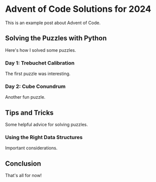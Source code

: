 # Advent of Code Solutions for 2024

This is an example post about Advent of Code.

## Solving the Puzzles with Python

Here's how I solved some puzzles.

### Day 1: Trebuchet Calibration

The first puzzle was interesting.

### Day 2: Cube Conundrum

Another fun puzzle.

## Tips and Tricks

Some helpful advice for solving puzzles.

### Using the Right Data Structures

Important considerations.

## Conclusion

That's all for now!
